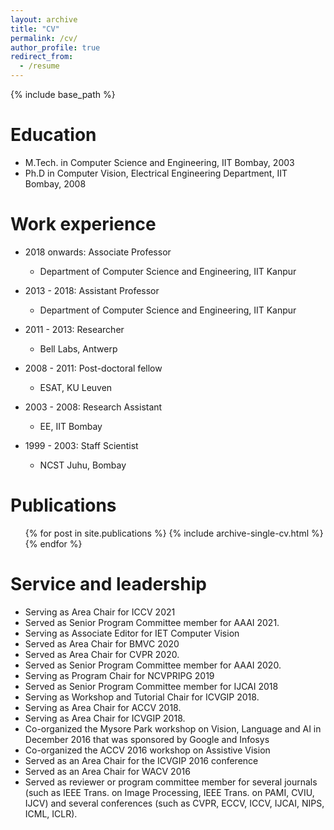 ```yaml
---
layout: archive
title: "CV"
permalink: /cv/
author_profile: true
redirect_from:
  - /resume
---
```


{% include base_path %}

Education
======
* M.Tech. in Computer Science and Engineering, IIT Bombay, 2003
* Ph.D in Computer Vision, Electrical Engineering Department, IIT Bombay, 2008

Work experience
======
* 2018 onwards: Associate Professor
  * Department of Computer Science and Engineering, IIT Kanpur

* 2013 - 2018: Assistant Professor
  * Department of Computer Science and Engineering, IIT Kanpur
  
* 2011 - 2013: Researcher
  * Bell Labs, Antwerp

* 2008 - 2011: Post-doctoral fellow
  * ESAT, KU Leuven

* 2003 - 2008: Research Assistant
  * EE, IIT Bombay

* 1999 - 2003: Staff Scientist
  * NCST Juhu, Bombay

Publications
======
  <ol>{% for post in site.publications %}
    {% include archive-single-cv.html %}
  {% endfor %}</ol>
  
  
Service and leadership
======
* Serving as Area Chair for ICCV 2021
* Served as Senior Program Committee member for AAAI 2021.
* Serving as Associate Editor for IET Computer Vision
* Served as Area Chair for BMVC 2020
* Served as Area Chair for CVPR 2020.
* Served as Senior Program Committee member for AAAI 2020.
* Serving as Program Chair for NCVPRIPG 2019
* Served as Senior Program Committee member for IJCAI 2018
* Serving as Workshop and Tutorial Chair for ICVGIP 2018.
* Serving as Area Chair for ACCV 2018.
* Serving as Area Chair for ICVGIP 2018.
* Co-organized the Mysore Park workshop on Vision, Language and AI in December 2016 that was sponsored by Google and Infosys
* Co-organized the ACCV 2016 workshop on Assistive Vision
* Served as an Area Chair for the ICVGIP 2016 conference
* Served as an Area Chair for WACV 2016
* Served as reviewer or program committee member for several journals (such as IEEE Trans. on Image Processing, IEEE Trans. on PAMI, CVIU, IJCV) and several conferences (such as CVPR, ECCV, ICCV, IJCAI, NIPS, ICML, ICLR).
